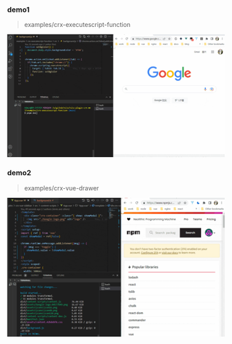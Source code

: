 
### demo1
> examples/crx-executescript-function

<img src="./change_page_backgroundcolor.gif" width="1000">

### demo2
> examples/crx-vue-drawer

<img src="./content_script_drawer.gif" width="1000">
